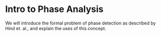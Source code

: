 
Intro to Phase Analysis
=========================

We will introduce the formal problem of phase detection as described by Hind et. al., and explain the uses of this concept. 
